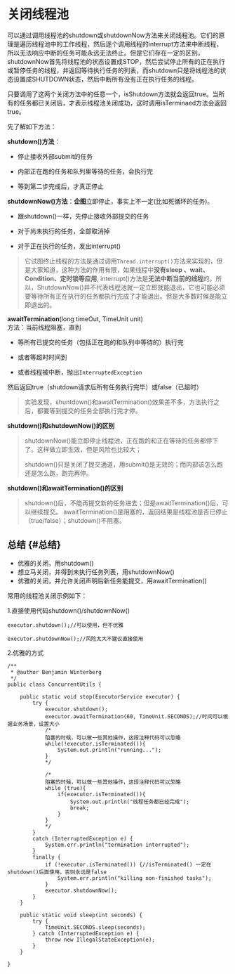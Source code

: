 # 关闭线程池

可以通过调用线程池的shutdown或shutdownNow方法来关闭线程池。它们的原理是遍历线程池中的工作线程，然后逐个调用线程的interrupt方法来中断线程，所以无法响应中断的任务可能永远无法终止。但是它们存在一定的区别，shutdownNow首先将线程池的状态设置成STOP，然后尝试停止所有的正在执行或暂停任务的线程，并返回等待执行任务的列表，而shutdown只是将线程池的状态设置成SHUTDOWN状态，然后中断所有没有正在执行任务的线程。

只要调用了这两个关闭方法中的任意一个，isShutdown方法就会返回true。当所有的任务都已关闭后，才表示线程池关闭成功，这时调用isTerminaed方法会返回true。

先了解如下方法：

**shutdown\(\)方法**：

* 停止接收外部submit的任务

* 内部正在跑的任务和队列里等待的任务，会执行完

* 等到第二步完成后，才真正停止

**shutdownNow\(\)方法**：**企图**立即停止，事实上不一定\(比如死循环的任务\)。

* 跟shutdown\(\)一样，先停止接收外部提交的任务

* 对于尚未执行的任务，全部取消掉

* 对于正在执行的任务，发出interrupt\(\)

> 它试图终止线程的方法是通过调用`Thread.interrupt()`方法来实现的，但是大家知道，这种方法的作用有限，如果线程中**没有sleep 、wait、Condition、定时锁等应用**, interrupt\(\)方法是**无法中断当前的线程**的。所以，ShutdownNow\(\)并不代表线程池就一定立即就能退出，它也可能必须要等待所有正在执行的任务都执行完成了才能退出。但是大多数时候是能立即退出的。

**awaitTermination**\(long timeOut, TimeUnit unit\)  
方法：当前线程阻塞，直到

* 等所有已提交的任务（包括正在跑的和队列中等待的）执行完

* 或者等超时时间到

* 或者线程被中断，抛出`InterruptedException`

然后返回true（shutdown请求后所有任务执行完毕）或false（已超时）

> 实验发现，shuntdown\(\)和awaitTermination\(\)效果差不多，方法执行之后，都要等到提交的任务全部执行完才停。

**shutdown\(\)和shutdownNow\(\)的区别**

> shutdownNow\(\)能立即停止线程池，正在跑的和正在等待的任务都停下了。这样做立即生效，但是风险也比较大；
>
> shutdown\(\)只是关闭了提交通道，用submit\(\)是无效的；而内部该怎么跑还是怎么跑，跑完再停。

**shutdown\(\)和awaitTermination\(\)的区别**

> shutdown\(\)后，不能再提交新的任务进去；但是awaitTermination\(\)后，可以继续提交。 awaitTermination\(\)是阻塞的，返回结果是线程池是否已停止（true/false）；shutdown\(\)不阻塞。

## 总结 {#总结}

* 优雅的关闭，用shutdown\(\)
* 想立马关闭，并得到未执行任务列表，用shutdownNow\(\)
* 优雅的关闭，并允许关闭声明后新任务能提交，用awaitTermination\(\)

常用的线程池关闭示例如下：

1.直接使用代码shutdown\(\)/shutdownNow\(\)

```
executor.shutdown();//可以使用，但不优雅
```

```
executor.shutdownNow();//风险太大不建议直接使用
```

2.优雅的方式

```
/**
 * @author Benjamin Winterberg
 */
public class ConcurrentUtils {

    public static void stop(ExecutorService executor) {
        try {
            executor.shutdown();
            executor.awaitTermination(60, TimeUnit.SECONDS);//时间可以根据业务场景，设置大小
            /*
            阻塞的时候，可以做一些其他操作，这段注释代码可以忽略
            while(!executor.isTerminated()){
                System.out.println("running...");
            }
            */

            /*
            阻塞的时候，可以做一些其他操作，这段注释代码可以忽略
            while (true){
                if(executor.isTerminated()){
                    System.out.println("线程任务都已经完成");
                    break;
                }
            }
            */
        }
        catch (InterruptedException e) {
            System.err.println("termination interrupted");
        }
        finally {
            if (!executor.isTerminated()) {//isTerminated() 一定在shutdown()后面使用，否则永远是false
                System.err.println("killing non-finished tasks");
            }
            executor.shutdownNow();
        }
    }

    public static void sleep(int seconds) {
        try {
            TimeUnit.SECONDS.sleep(seconds);
        } catch (InterruptedException e) {
            throw new IllegalStateException(e);
        }
    }

}
```



